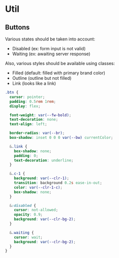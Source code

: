 # Util

## Buttons

Various states should be taken into account:

- Disabled (ex: form input is not valid)
- Waiting (ex: awaiting server response)

Also, various styles should be available using classes:

- Filled (default: filled with primary brand color)
- Outline (outline but not filled)
- Link (looks like a link)

```scss
.btn {
  cursor: pointer;
  padding: 0.5rem 1rem;
  display: flex;

  font-weight: var(--fw-bold);
  text-decoration: none;
  text-align: left;

  border-radius: var(--br);
  box-shadow: inset 0 0 0 var(--bw) currentColor;

  &.link {
    box-shadow: none;
    padding: 0;
    text-decoration: underline;
  }

  &.c-1 {
    background: var(--clr-1);
    transition: background 0.2s ease-in-out;
    color: var(--clr-1-c);
    box-shadow: none;
  }

  &:disabled {
    cursor: not-allowed;
    opacity: 0.9;
    background: var(--clr-bg-2);
  }

  &.waiting {
    cursor: wait;
    background: var(--clr-bg-2);
  }
}
```
